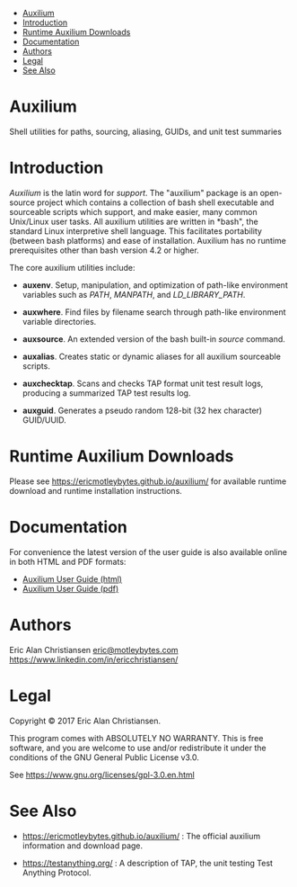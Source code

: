 -   [Auxilium](#auxilium)
-   [Introduction](#introduction)
-   [Runtime Auxilium Downloads](#runtime-auxilium-downloads)
-   [Documentation](#documentation)
-   [Authors](#authors)
-   [Legal](#legal)
-   [See Also](#see-also)

Auxilium
========

Shell utilities for paths, sourcing, aliasing, GUIDs, and unit test summaries

Introduction
============

*Auxilium* is the latin word for *support*. The "auxilium" package is an open-source project which contains a collection of bash shell executable and sourceable scripts which support, and make easier, many common Unix/Linux user tasks. All auxilium utilities are written in \*bash", the standard Linux interpretive shell language. This facilitates portability (between bash platforms) and ease of installation. Auxilium has no runtime prerequisites other than bash version 4.2 or higher.

The core auxilium utilities include:

-   **auxenv**. Setup, manipulation, and optimization of path-like environment variables such as *PATH*, *MANPATH*, and *LD\_LIBRARY\_PATH*.

-   **auxwhere**. Find files by filename search through path-like environment variable directories.

-   **auxsource**. An extended version of the bash built-in *source* command.

-   **auxalias**. Creates static or dynamic aliases for all auxilium sourceable scripts.

-   **auxchecktap**. Scans and checks TAP format unit test result logs, producing a summarized TAP test results log.

-   **auxguid**. Generates a pseudo random 128-bit (32 hex character) GUID/UUID.

Runtime Auxilium Downloads
==========================

Please see <https://ericmotleybytes.github.io/auxilium/> for available runtime download and runtime installation instructions.

Documentation
=============

For convenience the latest version of the user guide is also available online in both HTML and PDF formats:

-   [Auxilium User Guide (html)](https://ericmotleybytes.github.io/auxilium/auxilium-user-guide.html)
-   [Auxilium User Guide (pdf)](https://ericmotleybytes.github.io/auxilium/auxilium-user-guide.pdf)

Authors
=======

Eric Alan Christiansen
eric@motleybytes.com
<https://www.linkedin.com/in/ericchristiansen/>

Legal
=====

Copyright © 2017 Eric Alan Christiansen.

This program comes with ABSOLUTELY NO WARRANTY. This is free software, and you are welcome to use and/or redistribute it under the conditions of the GNU General Public License v3.0.

See <https://www.gnu.org/licenses/gpl-3.0.en.html>

See Also
========

-   <https://ericmotleybytes.github.io/auxilium/> : The official auxilium information and download page.

-   <https://testanything.org/> : A description of TAP, the unit testing Test Anything Protocol.
